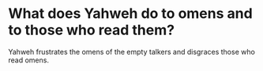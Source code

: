 # What does Yahweh do to omens and to those who read them?

Yahweh frustrates the omens of the empty talkers and disgraces those who read omens.
